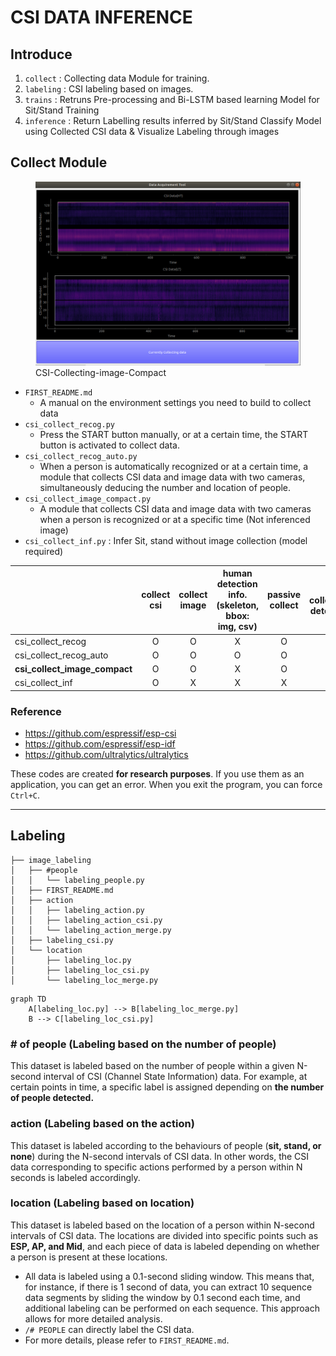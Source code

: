 # CSI DATA INFERENCE
## Introduce 
1. `collect` : Collecting data Module for training.
2. `labeling` : CSI labeling based on images.
3. `trains` : Retruns Pre-processing and Bi-LSTM based learning Model for Sit/Stand Training
4. `inference` : Return Labelling results inferred by Sit/Stand Classify Model using Collected CSI data & Visualize Labeling through images


## Collect Module
<figure>
  <img src="https://github.com/dongwoodev/csi-inf/blob/main/assets/compact_acquire.png", alt="csi_collect_image_compact.py" width=600px>
  <figcaption>CSI-Collecting-image-Compact</figcaption>
</figure>



- `FIRST_README.md`
  - A manual on the environment settings you need to build to collect data
- `csi_collect_recog.py`
  - Press the START button manually, or at a certain time, the START button is activated to collect data.
- `csi_collect_recog_auto.py`
  - When a person is automatically recognized or at a certain time, a module that collects CSI data and image data with two cameras, simultaneously deducing the number and location of people.
- `csi_collect_image_compact.py`
  - A module that collects CSI data and image data with two cameras when a person is recognized or at a specific time (Not inferenced image)
- `csi_collect_inf.py` : Infer Sit, stand without image collection (model required)

||collect csi|collect image|human detection info.(skeleton, bbox: img, csv) |passive collect|auto collection(human detection based)|
|---|:---:|:---:|:---:|:---:|:---:|
|csi_collect_recog|O|O|X|O|X|
|csi_collect_recog_auto|O|O|O|O|O|
|**csi_collect_image_compact**|O|O|X|O|O|
|csi_collect_inf|O|X|X|X|X|

### Reference
- https://github.com/espressif/esp-csi
- https://github.com/espressif/esp-idf
- https://github.com/ultralytics/ultralytics

These codes are created **for research purposes**. If you use them as an application, you can get an error. When you exit the program, you can force `Ctrl+C`.


---

## Labeling

```
├── image_labeling
│   ├── #people
│   │   └── labeling_people.py
│   ├── FIRST_README.md
│   ├── action
│   │   ├── labeling_action.py
│   │   ├── labeling_action_csi.py
│   │   └── labeling_action_merge.py
│   ├── labeling_csi.py
│   └── location
│       ├── labeling_loc.py
│       ├── labeling_loc_csi.py
│       └── labeling_loc_merge.py
```



```mermaid
graph TD
    A[labeling_loc.py] --> B[labeling_loc_merge.py]
    B --> C[labeling_loc_csi.py]
```




### # of people (Labeling based on the number of people)
This dataset is labeled based on the number of people within a given N-second interval of CSI (Channel State Information) data. For example, at certain points in time, a specific label is assigned depending on **the number of people detected.**

### action (Labeling based on the action)
This dataset is labeled according to the behaviours of people (**sit, stand, or none**) during the N-second intervals of CSI data. In other words, the CSI data corresponding to specific actions performed by a person within N seconds is labeled accordingly.

### location (Labeling based on location)
This dataset is labeled based on the location of a person within N-second intervals of CSI data. The locations are divided into specific points such as **ESP, AP, and Mid**, and each piece of data is labeled depending on whether a person is present at these locations.




- All data is labeled using a 0.1-second sliding window. This means that, for instance, if there is 1 second of data, you can extract 10 sequence data segments by sliding the window by 0.1 second each time, and additional labeling can be performed on each sequence. This approach allows for more detailed analysis.
- `/# PEOPLE` can directly label the CSI data. 
- For more details, please refer to `FIRST_README.md`.